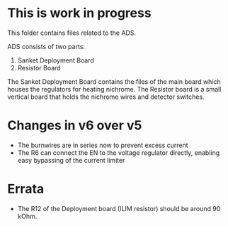 # This is work in progress

This folder contains files related to the ADS.

ADS consists of two parts:
1. Sanket Deployment Board
2. Resistor Board

The Sanket Deployment Board contains the files of the main board which houses the regulators for heating nichrome. The Resistor board is a small vertical board that holds the nichrome wires and detector switches.

# Changes in v6 over v5
- The burnwires are in series now to prevent excess current
- The R6 can connect the EN to the voltage regulator directly, enabling easy bypassing of the current limiter

# Errata
- The R12 of the Deployment board (ILIM resistor) should be around 90 kOhm.
